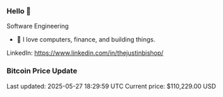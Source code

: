 ### Hello 🤙  

Software Engineering

- 🔭 I love computers, finance, and building things.
  
LinkedIn: https://www.linkedin.com/in/thejustinbishop/  

















































































































































































































































































































































































































































































### Bitcoin Price Update
Last updated: 2025-05-27 18:29:59 UTC
Current price: $110,229.00 USD
